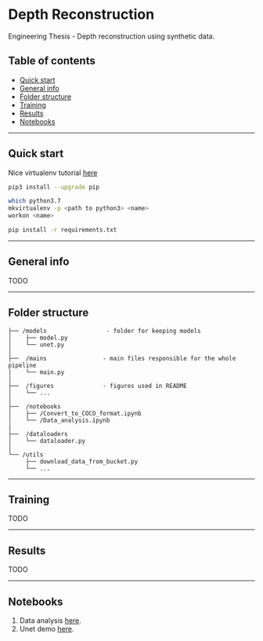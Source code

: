# Depth Reconstruction
Engineering Thesis - Depth reconstruction using synthetic data.

## Table of contents
* [Quick start](#quick-start)
* [General info](#general-info)
* [Folder structure](#folder-structure)
* [Training](#training)
* [Results](#results)
* [Notebooks](#notebooks)


--------------
## Quick start

Nice virtualenv tutorial [here](https://computingforgeeks.com/fix-mkvirtualenv-command-not-found-ubuntu/)
```bash
pip3 install --upgrade pip
```

```bash
which python3.7
mkvirtualenv -p <path to python3> <name>
workon <name>
```

```bash
pip install -r requirements.txt
```

--------------
## General info

TODO

--------------
## Folder structure

```
├── /models                 - folder for keeping models
│    ├── model.py
│    └── unet.py
│   
├──  /mains                - main files responsible for the whole pipeline
│    └── main.py 
|
├──  /figures              - figures used in README
│    └── ...
│ 
├──  /notebooks 
│    ├── /Convert_to_COCO_format.ipynb
│    └── /Data_analysis.ipynb
| 
├──  /dataloaders  
│    └── dataloader.py 
│
└── /utils 
     ├── download_data_from_bucket.py
     └── ...
```

--------------
## Training

TODO

--------------
## Results

TODO


--------------
## Notebooks

1. Data analysis [here](https://github.com/TheFebrin/depth-reconstruction/blob/master/notebooks/analyse_data.ipynb).
2. Unet demo [here](https://github.com/TheFebrin/depth-reconstruction/blob/master/notebooks/unet_demo.ipynb).

